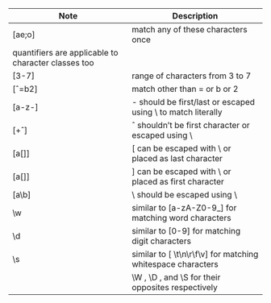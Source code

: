 | Note | Description |
| ---- | ------------ |
| [ae;o] | match any of these characters once |
| quantifiers are applicable to character classes too |
| [3-7] | range of characters from 3 to 7 |
| [ˆ=b2] | match other than = or b or 2 |
| [a-z-] | - should be first/last or escaped using \ to match literally |
| [+ˆ] | ˆ shouldn’t be first character or escaped using \ |
| [a\[\]] | [ can be escaped with \ or placed as last character |
| [a\[\]] | ] can be escaped with \ or placed as first character |
| [a\\b] | \ should be escaped using \ |
| \w | similar to [a-zA-Z0-9_] for matching word characters |
| \d | similar to [0-9] for matching digit characters |
| \s | similar to [ \t\n\r\f\v] for matching whitespace characters |
| | \W , \D , and \S for their opposites respectively |
